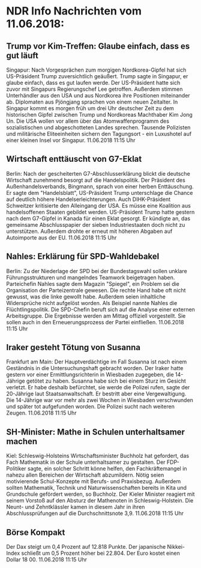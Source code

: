 # NDR Info Nachrichten vom 11.06.2018:


## Trump vor Kim-Treffen: Glaube einfach, dass es gut läuft
Singapur: Nach Vorgesprächen zum morgigen Nordkorea-Gipfel hat sich US-Präsident Trump zuversichtlich geäußert. Trump sagte in Singapur, er glaube einfach, dass es gut laufen werde. Der US-Präsident hatte sich zuvor mit Singapurs Regierungschef Lee getroffen. Außerdem stimmen Unterhändler aus den USA und aus Nordkorea ihre Positionen miteinander ab. Diplomaten aus Pjöngjang sprachen von einem neuen Zeitalter. In Singapur kommt es morgen früh um drei Uhr deutscher Zeit zu dem historischen Gipfel zwischen Trump und Nordkoreas Machthaber Kim Jong Un. Die USA wollen vor allem über das Atomwaffenprogramm des sozialistischen und abgeschotteten Landes sprechen. Tausende Polizisten und militärische Eliteeinheiten sichern den Tagungsort - ein Luxushotel auf einer kleinen Insel vor Singapur. 11.06.2018 11:15 Uhr 

## Wirtschaft enttäuscht von G7-Eklat
Berlin: Nach der gescheiterten G7-Abschlusserklärung blickt die deutsche Wirtschaft zunehmend besorgt auf die Handelspolitik. Der Präsident des Außenhandelsverbands, Bingmann, sprach von einer herben Enttäuschung. Er sagte dem "Handelsblatt", US-Präsident Trump unterschlage die Chance auf deutlich höhere Handelserleichterungen. Auch DIHK-Präsident Schweitzer kritisierte den Alleingang der USA. Es müsse eine Koalition aus handelsoffenen Staaten gebildet werden. US-Präsident Trump hatte gestern nach dem G7-Gipfel in Kanada für einen Eklat gesorgt. Er kündigte an, das gemeinsame Abschlusspapier der sieben Industriestaaten doch nicht zu unterstützen. Außerdem drohte er erneut mit höheren Abgaben auf Autoimporte aus der EU. 11.06.2018 11:15 Uhr 

## Nahles: Erklärung für SPD-Wahldebakel
Berlin: Zu der Niederlage der SPD bei der Bundestagswahl sollen unklare Führungsstrukturen und mangelndes Teamwork beigetragen haben. Parteichefin Nahles sagte dem Magazin "Spiegel", ein Problem sei die Organisation der Parteizentrale gewesen. Die rechte Hand habe oft nicht gewusst, was die linke gewollt habe. Außerdem seien inhaltliche Widersprüche nicht aufgelöst worden. Als Beispiel nannte Nahles die Flüchtlingspolitik. Die SPD-Chefin beruft sich auf die Analyse einer externen Arbeitsgruppe. Die Ergebnisse werden am Mittag offiziell vorgestellt. Sie sollen auch in den Erneuerungsprozess der Partei einfließen. 11.06.2018 11:15 Uhr 

## Iraker gesteht Tötung von Susanna
Frankfurt am Main: Der Hauptverdächtige im Fall Susanna ist nach einem Geständnis in die Untersuchungshaft gebracht worden. Der Iraker hatte gestern vor einer Ermittlungsrichterin in Wiesbaden zugegeben, die 14-Jährige getötet zu haben. Susanna habe sich bei einem Sturz im Gesicht verletzt. Er habe deshalb befürchtet, sie werde die Polizei rufen, sagte der 20-Jährige laut Staatsanwaltschaft. Er bestritt aber eine Vergewaltigung. Die 14-Jährige war vor mehr als zwei Wochen in Wiesbaden verschwunden und später tot aufgefunden worden. Die Polizei sucht nach weiteren Zeugen. 11.06.2018 11:15 Uhr 

## SH-Minister: Mathe in Schulen unterhaltsamer machen
Kiel: Schleswig-Holsteins Wirtschaftsminister Buchholz hat gefordert, das Fach Mathematik in der Schule unterhaltsamer zu gestalten. Der FDP-Politiker sagte, ein solcher Schritt könne helfen, den Fachkräftemangel in nahezu allen Bereichen der Wirtschaft abzumildern. Nötig seien motivierende Schul-Konzepte mit Berufs- und Praxisbezug. Außerdem sollten Mathematik, Technik und Naturwissenschaften bereits in Kita und Grundschule gefördert werden, so Buchholz. Der Kieler Minister reagiert mit seinem Vorstoß auf den Absturz der Mathenoten in Schleswig-Holstein. Die Neunt- und Zehntklässler kamen in diesem Jahr in ihren Abschlussprüfungen auf die Durchschnittsnote 3,9. 11.06.2018 11:15 Uhr 

## Börse Kompakt
Der Dax steigt um 0,4 Prozent auf 12.818  Punkte. Der japanische Nikkei-Index schließt um 0,5 Prozent höher bei 22.804. Der Euro kostet einen Dollar 18 00. 11.06.2018 11:15 Uhr 
